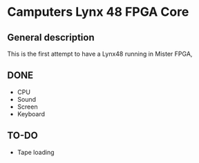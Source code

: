 # Camputers Lynx 48 FPGA Core

## General description

This is the first attempt to have a Lynx48 running in Mister FPGA,

## DONE

* CPU
* Sound
* Screen
* Keyboard


## TO-DO

* Tape loading
